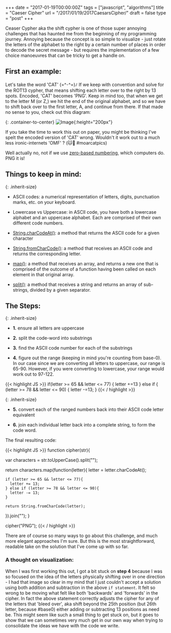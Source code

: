 +++
date = "2017-01-19T00:00:00Z"
tags = ["javascript", "algorithms"]
title = "Caeser Cipher"
url = "/2017/01/19/2017CaesarsCipher/"
draft = false
type = "post"
+++

Ceaser Cypher aka the shift cypher is one of those super annoying challenges that has haunted me from the beginning of my programming journey. Annoying because the concept is so simple to visualize - just rotate the letters of the alphabet to the right by a certain number of places in order to decode the secret message -  but requires the implementation of a few choice manoeuvres that can be tricky to get a handle on.

## First an example:
Let's take the word 'CAT' (=^･^=)ﾉ If we keep with convention and solve for  the ROT13 cypher, that means shifting each letter over to the right by 13 spots. Encoded, 'CAT' becomes 'PNG'.  Keep in mind too, that when we get to the letter M (or Z,) we hit the end of the original alphabet, and so we have to shift back over to the first letter, A, and continue from there. If that made no sense to you, check out this diagram:

{: .container-to-center}
![Image](https://upload.wikimedia.org/wikipedia/commons/thumb/4/4a/Caesar_cipher_left_shift_of_3.svg/856px-Caesar_cipher_left_shift_of_3.svg.png){:height="200px"}

If you take the time to work this out on paper, you might be thinking I've spelt the encoded version of 'CAT' wrong. Wouldn't it work out to a much less ironic-internets 'OMF' ? (🐱📸 #moarcatpics)

Well actually no, not if we use [zero-based numbering](https://en.wikipedia.org/wiki/Zero-based_numbering), which computers do. PNG it is!


## Things to keep in mind:

{: .inherit-size}
- ASCII codes: a numerical representation of letters, digits, punctuation marks, etc. on your keyboard.

- Lowercase vs Uppercase: in ASCII code, you have both a lowercase alphabet and an uppercase alphabet. Each are comprised of their own different code numbers.

- [String.charCodeAt()](https://developer.mozilla.org/en-US/docs/Web/JavaScript/Reference/Global_Objects/String/charCodeAt): a method that returns the ASCII code for a given character

- [String.fromCharCode()](https://developer.mozilla.org/en-US/docs/Web/JavaScript/Reference/Global_Objects/String/charCodeAt): a method that receives an ASCII code and returns the corresponding letter.

- [map()](https://developer.mozilla.org/en/docs/Web/JavaScript/Reference/Global_Objects/Array/map): a method that receives an array, and returns a new one that is comprised of the outcome of a function having been called on each element in that original array.

- [split()](https://developer.mozilla.org/en-US/docs/Web/JavaScript/Reference/Global_Objects/String/split): a method that receives a string and returns an array of sub-strings, divided by a given separator.

## The Steps:

{: .inherit-size}
- __1.__ ensure all letters are uppercase

- __2.__ split the code-word into substrings

- __3.__ find the ASCII code number for each of the substrings

- __4.__ figure out the range (keeping in mind you're counting from base-0). In our case since we are converting all letters to uppercase, our range is 65-90. However, if you were converting to lowercase, your range would work out to 97-122.

{{< highlight JS >}}
if(letter >= 65 && letter <= 77) {
	letter +=13
} else if { (letter >= 78 && letter <= 90) {
	letter -=13;
}
{{< / highlight >}}

{: .inherit-size}
- __5.__ convert each of the ranged numbers back into their ASCII code letter equivalent

- __6.__ join each individual letter back into a complete string, to form the code word.

The final resulting code:

{{< highlight JS >}}
function cipher(str){  

  var characters = str.toUpperCase().split("");

  return characters.map(function(letter){
    letter = letter.charCodeAt();

    if (letter >= 65 && letter <= 77){
      letter += 13;
    } else if (letter >= 78 && letter <= 90){
      letter -= 13;
    }

    return String.fromCharCode(letter);
  }).join("");
}

cipher("PNG");
{{< / highlight >}}

There are of course so many ways to go about this challenge, and much more elegant approaches I'm sure. But this is the most straightforward, readable take on the solution that I've come up with so far.  

### A thought on visualization:

When I was first working this out, I got a bit stuck on __step 4__ because I was so focused on the idea of the letters physically shifting over in one direction - I had that image so clear in my mind  that I just couldn't accept a solution using both addition and subtraction in the above `if statement`. It felt so wrong to be moving what felt like both 'backwards' and 'forwards' in the cipher. In fact the above statement correctly adjusts the cipher for any of the letters that 'bleed over', aka shift beyond the 25th position (but 26th letter, because #base0) either adding or subtracting 13 positions as need be. This might seem like such a small thing to get stuck on, but it goes to show that we can sometimes very much get in our own way when trying to consolidate the ideas we have with the code we write.
